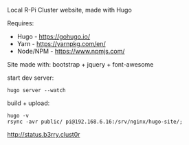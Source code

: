 Local R-Pi Cluster website, made with Hugo

Requires:
* Hugo - https://gohugo.io/
* Yarn - https://yarnpkg.com/en/
* Node/NPM - https://www.npmjs.com/

Site made with: bootstrap + jquery + font-awesome

start dev server:

```
hugo server --watch
```

build + upload:

```
hugo -v
rsync -avr public/ pi@192.168.6.16:/srv/nginx/hugo-site/;
```

http://status.b3rry.clust0r
